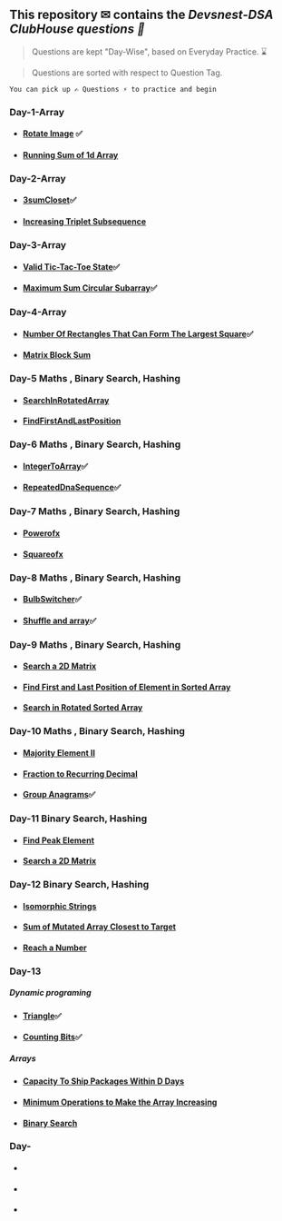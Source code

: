 ## This repository ✉ contains the *Devsnest-DSA ClubHouse questions 🚀*

> Questions are kept "Day-Wise", based on Everyday Practice. ⌛


> Questions are sorted with respect to Question Tag.

`You can pick up ✍ Questions ⚡ to practice and begin`

### Day-1-Array
- #### [Rotate Image](https://leetcode.com/problems/rotate-image/) ✅ 
- #### [Running Sum of 1d Array](https://leetcode.com/problems/running-sum-of-1d-array/)

### Day-2-Array
- #### [3sumCloset](https://leetcode.com/problems/3sum-closest/)✅ 
- #### [ Increasing Triplet Subsequence](https://leetcode.com/problems/increasing-triplet-subsequence/)

### Day-3-Array
- #### [Valid Tic-Tac-Toe State](https://leetcode.com/problems/valid-tic-tac-toe-state/)✅ 
- #### [Maximum Sum Circular Subarray](https://leetcode.com/problems/maximum-sum-circular-subarray/)✅ 

### Day-4-Array 
- #### [Number Of Rectangles That Can Form The Largest Square](https://leetcode.com/problems/number-of-rectangles-that-can-form-the-largest-square/)✅ 
- #### [ Matrix Block Sum](https://leetcode.com/problems/matrix-block-sum/)

### Day-5 Maths , Binary Search, Hashing
- #### [SearchInRotatedArray]( https://leetcode.com/problems/search-in-rotated-sorted-array/)
- #### [FindFirstAndLastPosition]( https://leetcode.com/problems/find-first-and-last-position-of-element-in-sorted-array/)

### Day-6 Maths , Binary Search, Hashing
- #### [IntegerToArray]( https://leetcode.com/problems/integer-to-roman/)✅ 
- #### [RepeatedDnaSequence]( https://leetcode.com/problems/repeated-dna-sequences/)✅ 

### Day-7 Maths , Binary Search, Hashing
- #### [Powerofx](https://leetcode.com/problems/powx-n/)
- #### [Squareofx](https://leetcode.com/problems/sqrtx/)

### Day-8 Maths , Binary Search, Hashing
- #### [BulbSwitcher](https://leetcode.com/problems/bulb-switcher/)✅ 
- #### [Shuffle and array](https://leetcode.com/problems/shuffle-an-array/)✅ 

### Day-9  Maths , Binary Search, Hashing
- #### [Search a 2D Matrix](https://leetcode.com/problems/search-a-2d-matrix/)
- #### [Find First and Last Position of Element in Sorted Array](https://leetcode.com/problems/find-first-and-last-position-of-element-in-sorted-array/)
- #### [ Search in Rotated Sorted Array](https://leetcode.com/problems/search-in-rotated-sorted-array/)

### Day-10 Maths , Binary Search, Hashing
- #### [Majority Element II](https://leetcode.com/problems/majority-element-ii/)
- #### [Fraction to Recurring Decimal](https://leetcode.com/problems/fraction-to-recurring-decimal/)
- #### [Group Anagrams](https://leetcode.com/problems/group-anagrams/)✅ 

### Day-11 Binary Search, Hashing 
- #### [ Find Peak Element](https://leetcode.com/problems/find-peak-element/)
- #### [Search a 2D Matrix](https://leetcode.com/problems/search-a-2d-matrix/)

### Day-12 Binary Search, Hashing 
- #### [Isomorphic Strings](https://leetcode.com/problems/isomorphic-strings/)
- #### [Sum of Mutated Array Closest to Target](https://leetcode.com/problems/sum-of-mutated-array-closest-to-target/)
- #### [ Reach a Number](https://leetcode.com/problems/reach-a-number/)

### Day-13 

##### Dynamic programing

- #### [Triangle](https://leetcode.com/problems/triangle/)✅
- #### [Counting Bits](https://leetcode.com/problems/counting-bits/)✅

##### Arrays

- #### [ Capacity To Ship Packages Within D Days](https://leetcode.com/problems/capacity-to-ship-packages-within-d-days/)
- #### [Minimum Operations to Make the Array Increasing](https://leetcode.com/problems/minimum-operations-to-make-the-array-increasing/)
- #### [Binary Search](https://leetcode.com/problems/binary-search/)

### Day-
- #### []()
- #### []()
- #### []()